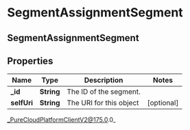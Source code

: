 # SegmentAssignmentSegment

## SegmentAssignmentSegment

## Properties

|Name | Type | Description | Notes|
|------------ | ------------- | ------------- | -------------|
| **_id** | **String** | The ID of the segment. | |
| **selfUri** | **String** | The URI for this object | [optional] |



_PureCloudPlatformClientV2@175.0.0_
